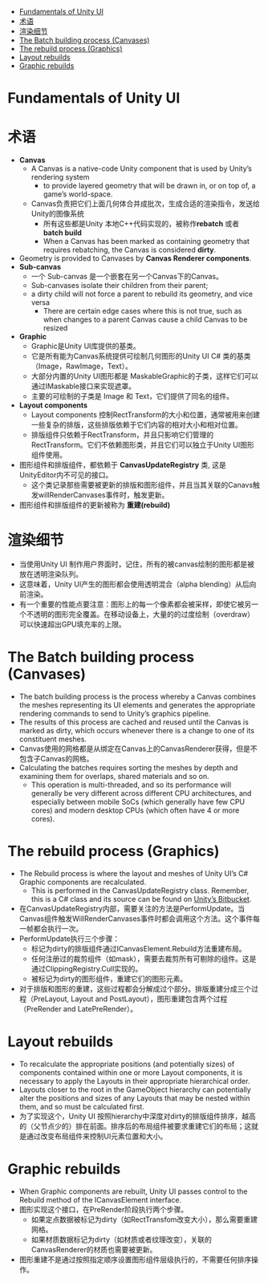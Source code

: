 [](...menustart)

- [Fundamentals of Unity UI](#1dfc0817fb1b2cab37c5877272360d75)
- [术语](#6d5c26750224532b44582db82a984403)
- [渲染细节](#2a168379a54008088b779159b876072f)
- [The Batch building process (Canvases)](#919839be384cb16c603fcf7941d47a2b)
- [The rebuild process (Graphics)](#4b236b0defe0140ab7c6ca4d6eb9ce03)
- [Layout rebuilds](#48573fb33426281a66a7df414d308adf)
- [Graphic rebuilds](#3bb07e02843305c2da7e77bb4877f16b)

[](...menuend)


<h2 id="1dfc0817fb1b2cab37c5877272360d75"></h2>

# Fundamentals of Unity UI

<h2 id="6d5c26750224532b44582db82a984403"></h2>

# 术语

- **Canvas**
    - A Canvas is a native-code Unity component that is used by Unity’s rendering system
        - to provide layered geometry that will be drawn in, or on top of, a game’s world-space.
    - Canvas负责把它们上面几何体合并成批次，生成合适的渲染指令，发送给Unity的图像系统
        - 所有这些都是Unity 本地C++代码实现的，被称作**rebatch** 或者 **batch build** 
        - When a Canvas has been marked as containing geometry that requires rebatching, the Canvas is considered **dirty**.
- Geometry is provided to Canvases by **Canvas Renderer components**.
- **Sub-canvas** 
    - 一个 Sub-canvas 是一个嵌套在另一个Canvas下的Canvas。
    - Sub-canvases isolate their children from their parent; 
    - a dirty child will not force a parent to rebuild its geometry, and vice versa
        - There are certain edge cases where this is not true, such as when changes to a parent Canvas cause a child Canvas to be resized
- **Graphic** 
    - Graphic是Unity UI库提供的基类。
    - 它是所有能为Canvas系统提供可绘制几何图形的Unity UI C# 类的基类（Image，RawImage，Text）。
    - 大部分内置的Unity UI图形都是 MaskableGraphic的子类，这样它们可以通过IMaskable接口来实现遮罩。
    - 主要的可绘制的子类是 Image 和 Text，它们提供了同名的组件。
- **Layout components**
    - Layout components 控制RectTransform的大小和位置，通常被用来创建一些复杂的排版，这些排版依赖于它们内容的相对大小和相对位置。
    - 排版组件只依赖于RectTransform，并且只影响它们管理的RectTransform。它们不依赖图形类，并且它们可以独立于Unity UI图形组件使用。
- 图形组件和排版组件，都依赖于 **CanvasUpdateRegistry** 类, 这是UnityEditor内不可见的接口。
    - 这个类记录那些需要被更新的排版和图形组件，并且当其关联的Canavs触发willRenderCanvases事件时，触发更新。
- 图形组件和排版组件的更新被称为 **重建(rebuild)**


<h2 id="2a168379a54008088b779159b876072f"></h2>

# 渲染细节

- 当使用Unity UI 制作用户界面时，记住，所有的被canvas绘制的图形都是被放在透明渲染队列。
- 这意味着，Unity UI产生的图形都会使用透明混合（alpha blending）从后向前渲染。
- 有一个重要的性能点要注意：图形上的每一个像素都会被采样，即使它被另一个不透明的图形完全覆盖。在移动设备上，大量的的过度绘制（overdraw）可以快速超出GPU填充率的上限。

<h2 id="919839be384cb16c603fcf7941d47a2b"></h2>

# The Batch building process (Canvases)

- The batch building process is the process whereby a Canvas combines the meshes representing its UI elements and generates the appropriate rendering commands to send to Unity’s graphics pipeline. 
- The results of this process are cached and reused until the Canvas is marked as dirty, which occurs whenever there is a change to one of its constituent meshes.
- Canvas使用的网格都是从绑定在Canvas上的CanvasRenderer获得，但是不包含子Canvas的网格。
- Calculating the batches requires sorting the meshes by depth and examining them for overlaps, shared materials and so on. 
    - This operation is multi-threaded, and so its performance will generally be very different across different CPU architectures, and especially between mobile SoCs (which generally have few CPU cores) and modern desktop CPUs (which often have 4 or more cores).

<h2 id="4b236b0defe0140ab7c6ca4d6eb9ce03"></h2>

# The rebuild process (Graphics)

- The Rebuild process is where the layout and meshes of Unity UI’s C# Graphic components are recalculated. 
    - This is performed in the CanvasUpdateRegistry class. Remember, this is a C# class and its source can be found on [Unity’s Bitbucket](https://bitbucket.org/Unity-Technologies/ui/).
- 在CanvasUpdateRegistry内部，需要关注的方法是PerformUpdate。当Canvas组件触发WillRenderCanvases事件时都会调用这个方法。这个事件每一帧都会执行一次。
- PerformUpdate执行三个步骤：
    - 标记为dirty的排版组件通过ICanvasElement.Rebuild方法重建布局。
    - 任何注册过的裁剪组件（如mask），需要去裁剪所有可剔除的组件。这是通过ClippingRegistry.Cull实现的。
    - 被标记为dirty的图形组件，重建它们的图形元素。
- 对于排版和图形的重建，这些过程都会分解成过个部分。排版重建分成三个过程（PreLayout, Layout and PostLayout），图形重建包含两个过程（PreRender and LatePreRender）。

<h2 id="48573fb33426281a66a7df414d308adf"></h2>

# Layout rebuilds

- To recalculate the appropriate positions (and potentially sizes) of components contained within one or more Layout components, it is necessary to apply the Layouts in their appropriate hierarchical order. 
- Layouts closer to the root in the GameObject hierarchy can potentially alter the positions and sizes of any Layouts that may be nested within them, and so must be calculated first.
- 为了实现这个，Unity UI 按照hierarchy中深度对dirty的排版组件排序，越高的（父节点少的）排在前面。排序后的布局组件被要求重建它们的布局；这就是通过改变布局组件来控制UI元素位置和大小。

<h2 id="3bb07e02843305c2da7e77bb4877f16b"></h2>

# Graphic rebuilds

- When Graphic components are rebuilt, Unity UI passes control to the Rebuild method of the ICanvasElement interface. 
- 图形实现这个接口，在PreRender阶段执行两个步骤。
    - 如果定点数据被标记为dirty（如RectTransfom改变大小），那么需要重建网格。
    - 如果材质数据标记为dirty（如材质或者纹理改变），关联的CanvasRenderer的材质也需要被更新。
- 图形重建不是通过按照指定顺序设置图形组件层级执行的，不需要任何排序操作。






